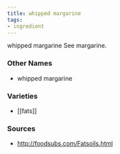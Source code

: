 ```yaml
---
title: whipped margarine
tags:
- ingredient
---
```

whipped margarine See margarine.

### Other Names

* whipped margarine

### Varieties

* [[fats]]

### Sources
* http://foodsubs.com/Fatsoils.html
